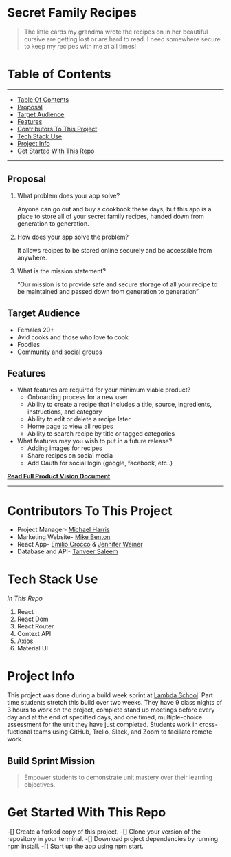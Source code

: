 # Secret Family Recipes

> The little cards my grandma wrote the recipes on in her beautiful cursive are getting lost or are hard to read. I need somewhere secure to keep my recipes with me at all times!


# Table of Contents
---

  - [Table Of Contents](#h1-id%22table-of-contents-51%22table-of-contentsh1)
  - [Proposal](#proposal)
  - [Target Audience](#target-audience)
  - [Features](#features)
  - [Contributors To This Project](#contributors-to-this-project)
  - [Tech Stack Use](#contributors-to-this-project)
  - [Project Info](#project-info)
  - [Get Started With This Repo](#get-started-with-this-repo)

---
## Proposal

1. What problem does your app solve?
    
    Anyone can go out and buy a cookbook these days, but this app is a place to store all of your secret family recipes, handed down from generation to generation.
2. How does your app solve the problem?
    
    It allows recipes to be stored online securely and be accessible from anywhere.
3. What is the mission statement?
    
    “Our mission is to provide safe and secure storage of all your recipe to be maintained and passed down from generation to generation”

## Target Audience

- Females 20+
- Avid cooks and those who love to cook
- Foodies 
- Community and social groups


## Features

- What features are required for your minimum viable product?
    - Onboarding process for a new user
    - Ability to create a recipe that includes a title, source, ingredients, instructions, and category
    - Ability to edit or delete a recipe later
    - Home page to view all recipes
    - Ability to search recipe by title or tagged categories
- What features may you wish to put in a future release?
    - Adding images for recipes
    - Share recipes on social media
    - Add Oauth for social login (google, facebook, etc..)

[**Read Full Product Vision Document**](./files/Secret%20Family%20Recipes.pdf)

---
# Contributors To This Project
- Project Manager- [Michael Harris](https://github.com/imMichaelHarris)
- Marketing Website- [Mike Benton](https://github.com/mikecrbenton)
- React App- [Emilio Crocco](https://github.com/Dellrodar) & [Jennifer Weiner](https://github.com/weinerjm14)
- Database and API- [Tanveer Saleem](https://github.com/tanveersaleem786)

# Tech Stack Use
*In This Repo*
1. React
2. React Dom
3. React Router
4. Context API
5. Axios
6. Material UI

# Project Info
This project was done during a build week sprint at [Lambda School](https://lambdaschool.com). Part time students stretch this build over two weeks. They have 9 class nights of 3 hours to work on the project, complete stand up meetings before every day and at the end of specified days, and one timed, multiple-choice assessment for the unit they have just completed. Students work in cross-fuctional teams using GitHub, Trello, Slack, and Zoom to facillate remote work.
## Build Sprint Mission
>Empower students to demonstrate unit mastery over their learning objectives.

# Get Started With This Repo

-[] Create a forked copy of this project.
-[] Clone your version of the repository in your terminal.
-[] Download project dependencies by running npm install.
-[] Start up the app using npm start.
